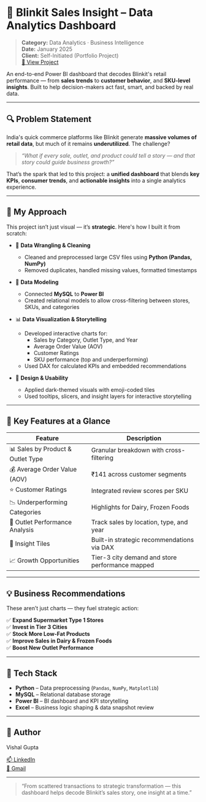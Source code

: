 # 🛒 Blinkit Sales Insight – Data Analytics Dashboard

> **Category:** Data Analytics · Business Intelligence  
> **Date:** January 2025  
> **Client:** Self-Initiated (Portfolio Project)  
> [🔗 View Project](https://insightsbyme.framer.ai/projects/blinkit)

An end-to-end Power BI dashboard that decodes Blinkit's retail performance — from **sales trends** to **customer behavior**, and **SKU-level insights**. Built to help decision-makers act fast, smart, and backed by real data.

---

## 🔍 Problem Statement

India's quick commerce platforms like Blinkit generate **massive volumes of retail data**, but much of it remains **underutilized**. The challenge?

> *“What if every sale, outlet, and product could tell a story — and that story could guide business growth?”*

That’s the spark that led to this project: a **unified dashboard** that blends **key KPIs**, **consumer trends**, and **actionable insights** into a single analytics experience.

---

## 🧠 My Approach

This project isn’t just visual — it’s **strategic**. Here's how I built it from scratch:

- 🧹 **Data Wrangling & Cleaning**  
  - Cleaned and preprocessed large CSV files using **Python (Pandas, NumPy)**
  - Removed duplicates, handled missing values, formatted timestamps

- 🧱 **Data Modeling**  
  - Connected **MySQL** to **Power BI**
  - Created relational models to allow cross-filtering between stores, SKUs, and categories

- 📊 **Data Visualization & Storytelling**  
  - Developed interactive charts for:
    - Sales by Category, Outlet Type, and Year
    - Average Order Value (AOV)
    - Customer Ratings
    - SKU performance (top and underperforming)
  - Used DAX for calculated KPIs and embedded recommendations

- 🎨 **Design & Usability**  
  - Applied dark-themed visuals with emoji-coded tiles
  - Used tooltips, slicers, and insight layers for interactive storytelling

---

## 🌟 Key Features at a Glance

| Feature                              | Description                                         |
|--------------------------------------|-----------------------------------------------------|
| 📊 Sales by Product & Outlet Type    | Granular breakdown with cross-filtering            |
| 💰 Average Order Value (AOV)         | ₹141 across customer segments                      |
| ⭐ Customer Ratings                   | Integrated review scores per SKU                   |
| 📉 Underperforming Categories        | Highlights for Dairy, Frozen Foods                 |
| 🏬 Outlet Performance Analysis       | Track sales by location, type, and year            |
| 🧠 Insight Tiles                     | Built-in strategic recommendations via DAX         |
| 📈 Growth Opportunities              | Tier-3 city demand and store performance mapped    |

---

## 💡 Business Recommendations

These aren’t just charts — they fuel strategic action:

✅ **Expand Supermarket Type 1 Stores**  
✅ **Invest in Tier 3 Cities**  
✅ **Stock More Low-Fat Products**  
✅ **Improve Sales in Dairy & Frozen Foods**  
✅ **Boost New Outlet Performance**

---

## 🧰 Tech Stack

- **Python** – Data preprocessing (`Pandas`, `NumPy`, `Matplotlib`)
- **MySQL** – Relational database storage
- **Power BI** – BI dashboard and KPI storytelling
- **Excel** – Business logic shaping & data snapshot review

---

## 👤 Author

Vishal Gupta

[📫 LinkedIn](https://www.linkedin.com/in/itsvishal08/)  
[📧 Gmail](mailto:itzmevishal08@gmail.com)

---

> “From scattered transactions to strategic transformation — this dashboard helps decode Blinkit’s sales story, one insight at a time.”
